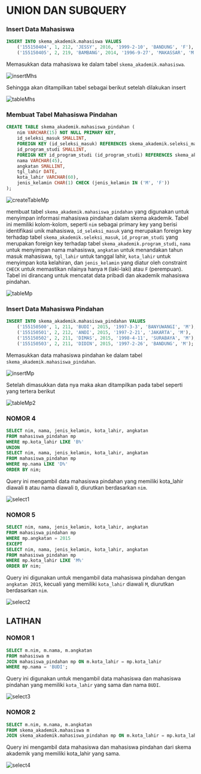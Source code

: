 # UNION DAN SUBQUERY

### Insert Data Mahasiswa
```sql
INSERT INTO skema_akademik.mahasiswa VALUES
    ('155150404', 1, 212, 'JESSY', 2016, '1999-2-10', 'BANDUNG', 'F'),
    ('155150405', 2, 219, 'BAMBANG', 2014, '1996-9-27', 'MAKASSAR', 'M');
```
Memasukkan data mahasiswa ke dalam tabel `skema_akademik.mahasiswa`.

![insertMhs](../Tugas8/assets/insert2mhs.png)

Sehingga akan ditampilkan tabel sebagai berikut setelah dilakukan insert

![tableMhs](../Tugas8/assets/tablemhsfix.png)

### Membuat Tabel Mahasiswa Pindahan
```sql
CREATE TABLE skema_akademik.mahasiswa_pindahan (
    nim VARCHAR(15) NOT NULL PRIMARY KEY,
    id_seleksi_masuk SMALLINT,
    FOREIGN KEY (id_seleksi_masuk) REFERENCES skema_akademik.seleksi_masuk(id_seleksi_masuk),
    id_program_studi SMALLINT,
    FOREIGN KEY id_program_studi (id_program_studi) REFERENCES skema_akademik.program_studi(id_program_studi),
    nama VARCHAR(45),
    angkatan SMALLINT,
    tgl_lahir DATE,
    kota_lahir VARCHAR(60),
    jenis_kelamin CHAR(1) CHECK (jenis_kelamin IN ('M', 'F'))
);
```
![createTableMp](../Tugas8/assets/createfix.png)

membuat tabel `skema_akademik.mahasiswa_pindahan` yang digunakan untuk menyimpan informasi mahasiswa pindahan dalam skema akademik. Tabel ini memiliki kolom-kolom, seperti `nim` sebagai primary key yang berisi identifikasi unik mahasiswa, `id_seleksi_masuk` yang merupakan foreign key terhadap tabel `skema_akademik.seleksi_masuk`, `id_program_studi` yang merupakan foreign key terhadap tabel `skema_akademik.program_studi`, `nama` untuk menyimpan nama mahasiswa, `angkatan` untuk menandakan tahun masuk mahasiswa, `tgl_lahir` untuk tanggal lahir, `kota_lahir` untuk menyimpan kota kelahiran, dan `jenis_kelamin` yang diatur oleh constraint `CHECK` untuk memastikan nilainya hanya `M` (laki-laki) atau `F` (perempuan). Tabel ini dirancang untuk mencatat data pribadi dan akademik mahasiswa pindahan.

![tableMp](../Tugas8/assets/tablemp.png)

### Insert Data Mahasiswa Pindahan
```sql
INSERT INTO skema_akademik.mahasiswa_pindahan VALUES 
    ('155150500', 1, 211, 'BUDI', 2015, '1997-3-3', 'BANYUWANGI', 'M'),
    ('155150501', 2, 212, 'ANDI', 2015, '1997-2-21', 'JAKARTA', 'M'),
    ('155150502', 2, 211, 'DIMAS', 2015, '1998-4-11', 'SURABAYA', 'M'),
    ('155150503', 2, 211, 'DIDIN', 2015, '1997-2-26', 'BANDUNG', 'M');
```
Memasukkan data mahasiswa pindahan ke dalam tabel `skema_akademik.mahasiswa_pindahan`.

![insertMp](../Tugas8/assets/insertmp.png)

Setelah dimasukkan data nya maka akan ditampilkan pada tabel seperti yang tertera berikut

![tableMp2](../Tugas8/assets/tablemp2.png)

### NOMOR 4
```sql
SELECT nim, nama, jenis_kelamin, kota_lahir, angkatan
FROM mahasiswa_pindahan mp 
WHERE mp.kota_lahir LIKE 'B%'
UNION 
SELECT nim, nama, jenis_kelamin, kota_lahir, angkatan
FROM mahasiswa_pindahan mp 
WHERE mp.nama LIKE 'D%'
ORDER BY nim;
```
Query ini mengambil data mahasiswa pindahan yang memiliki kota_lahir diawali `B` atau nama diawali `D`, diurutkan berdasarkan `nim`.

![select1](../Tugas8/assets/select1fix.png)

### NOMOR 5
```sql
SELECT nim, nama, jenis_kelamin, kota_lahir, angkatan
FROM mahasiswa_pindahan mp 
WHERE mp.angkatan = 2015
EXCEPT 
SELECT nim, nama, jenis_kelamin, kota_lahir, angkatan
FROM mahasiswa_pindahan mp 
WHERE mp.kota_lahir LIKE 'M%'
ORDER BY nim;
```
Query ini digunakan untuk mengambil data mahasiswa pindahan dengan `angkatan 2015`, kecuali yang memiliki `kota_lahir` diawali `M`, diurutkan berdasarkan `nim`.

![select2](../Tugas8/assets/select2fix.png)

## LATIHAN
### NOMOR 1
```sql
SELECT m.nim, m.nama, m.angkatan
FROM mahasiswa m
JOIN mahasiswa_pindahan mp ON m.kota_lahir = mp.kota_lahir
WHERE mp.nama = 'BUDI';
```
Query ini digunakan untuk mengambil data mahasiswa dan mahasiswa pindahan yang memiliki `kota_lahir` yang sama dan nama `BUDI`.

![select3](../Tugas8/assets/select3.png)

### NOMOR 2
```sql
SELECT m.nim, m.nama, m.angkatan
FROM skema_akademik.mahasiswa m
JOIN skema_akademik.mahasiswa_pindahan mp ON m.kota_lahir = mp.kota_lahir;
```
Query ini mengambil data mahasiswa dan mahasiswa pindahan dari skema akademik yang memiliki kota_lahir yang sama.

![select4](../Tugas8/assets/subquery2.png)
